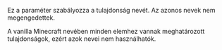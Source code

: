 Ez a paraméter szabályozza a tulajdonság nevét. Az azonos nevek nem megengedettek.

A vanilla Minecraft nevében minden elemhez vannak meghatározott tulajdonságok, ezért azok nevei nem használhatók.